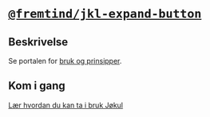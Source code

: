 # [`@fremtind/jkl-expand-button`](https://jokul.fremtind.no/komponenter/expandbutton)

## Beskrivelse

Se portalen for [bruk og prinsipper](https://jokul.fremtind.no/komponenter/expandbutton).

## Kom i gang

[Lær hvordan du kan ta i bruk Jøkul](https://jokul.fremtind.no/developer/getting-started/)
